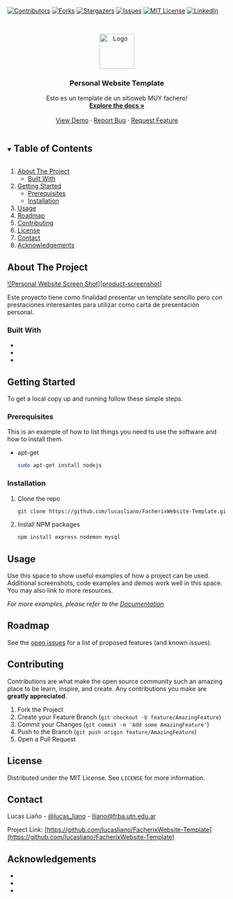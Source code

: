 <!-- This README template was taken from https://github.com/othneildrew/Best-README-Template -->



[![Contributors][contributors-shield]][contributors-url]
[![Forks][forks-shield]][forks-url]
[![Stargazers][stars-shield]][stars-url]
[![Issues][issues-shield]][issues-url]
[![MIT License][license-shield]][license-url]
[![LinkedIn][linkedin-shield]][linkedin-url]



<!-- PROJECT LOGO -->
<br />
<p align="center">
  <a href="https://github.com/lucasliano/FacherixWebsite-Template">
    <img src="images/logo.png" alt="Logo" width="80" height="80">
  </a>

  <h3 align="center">Personal Website Template</h3>

  <p align="center">
    Esto es un template de un sitioweb MUY fachero! 
    <br />
    <a href="https://github.com/lucasliano/FacherixWebsite-Template"><strong>Explore the docs »</strong></a>
    <br />
    <br />
    <a href="https://github.com/lucasliano/FacherixWebsite-Template">View Demo</a>
    ·
    <a href="https://github.com/lucasliano/FacherixWebsite-Template/issues">Report Bug</a>
    ·
    <a href="https://github.com/lucasliano/FacherixWebsite-Template/issues">Request Feature</a>
  </p>
</p>



<!-- TABLE OF CONTENTS -->
<details open="open">
  <summary><h2 style="display: inline-block">Table of Contents</h2></summary>
  <ol>
    <li>
      <a href="#about-the-project">About The Project</a>
      <ul>
        <li><a href="#built-with">Built With</a></li>
      </ul>
    </li>
    <li>
      <a href="#getting-started">Getting Started</a>
      <ul>
        <li><a href="#prerequisites">Prerequisites</a></li>
        <li><a href="#installation">Installation</a></li>
      </ul>
    </li>
    <li><a href="#usage">Usage</a></li>
    <li><a href="#roadmap">Roadmap</a></li>
    <li><a href="#contributing">Contributing</a></li>
    <li><a href="#license">License</a></li>
    <li><a href="#contact">Contact</a></li>
    <li><a href="#acknowledgements">Acknowledgements</a></li>
  </ol>
</details>



<!-- ABOUT THE PROJECT -->
## About The Project

[![Personal Website Screen Shot][product-screenshot]](https://example.com)

Este proyecto tiene como finalidad presentar un template sencillo pero con prestaciones interesantes para utilizar como carta de presentación personal.

### Built With

* []()
* []()
* []()



<!-- GETTING STARTED -->
## Getting Started

To get a local copy up and running follow these simple steps.

### Prerequisites

This is an example of how to list things you need to use the software and how to install them.
* apt-get
  ```sh
  sudo apt-get install nodejs
  ```

### Installation

1. Clone the repo
   ```sh
   git clone https://github.com/lucasliano/FacherixWebsite-Template.git
   ```
2. Install NPM packages
   ```sh
   npm install express nodemon mysql
   ```



<!-- USAGE EXAMPLES -->
## Usage

Use this space to show useful examples of how a project can be used. Additional screenshots, code examples and demos work well in this space. You may also link to more resources.

_For more examples, please refer to the [Documentation](https://example.com)_



<!-- ROADMAP -->
## Roadmap

See the [open issues](https://github.com/lucasliano/FacherixWebsite-Template/issues) for a list of proposed features (and known issues).



<!-- CONTRIBUTING -->
## Contributing

Contributions are what make the open source community such an amazing place to be learn, inspire, and create. Any contributions you make are **greatly appreciated**.

1. Fork the Project
2. Create your Feature Branch (`git checkout -b feature/AmazingFeature`)
3. Commit your Changes (`git commit -m 'Add some AmazingFeature'`)
4. Push to the Branch (`git push origin feature/AmazingFeature`)
5. Open a Pull Request



<!-- LICENSE -->
## License

Distributed under the MIT License. See `LICENSE` for more information.



<!-- CONTACT -->
## Contact

Lucas Liaño - [@lucas_liano](https://www.instagram.com/lucas_liano/) - lliano@frba.utn.edu.ar

Project Link: [https://github.com/lucasliano/FacherixWebsite-Template](https://github.com/lucasliano/FacherixWebsite-Template)



<!-- ACKNOWLEDGEMENTS -->
## Acknowledgements

* []()
* []()
* []()





<!-- MARKDOWN LINKS & IMAGES -->
<!-- https://www.markdownguide.org/basic-syntax/#reference-style-links -->
[contributors-shield]: https://img.shields.io/github/contributors/lucasliano/repo.svg?style=for-the-badge
[contributors-url]: https://github.com/lucasliano/repo/graphs/contributors
[forks-shield]: https://img.shields.io/github/forks/lucasliano/repo.svg?style=for-the-badge
[forks-url]: https://github.com/lucasliano/repo/network/members
[stars-shield]: https://img.shields.io/github/stars/lucasliano/repo.svg?style=for-the-badge
[stars-url]: https://github.com/lucasliano/repo/stargazers
[issues-shield]: https://img.shields.io/github/issues/lucasliano/repo.svg?style=for-the-badge
[issues-url]: https://github.com/lucasliano/repo/issues
[license-shield]: https://img.shields.io/github/license/lucasliano/repo.svg?style=for-the-badge
[license-url]: https://github.com/lucasliano/repo/blob/master/LICENSE.txt
[linkedin-shield]: https://img.shields.io/badge/-LinkedIn-black.svg?style=for-the-badge&logo=linkedin&colorB=555
[linkedin-url]: https://linkedin.com/in/lucas-liaño-086b1514a/

